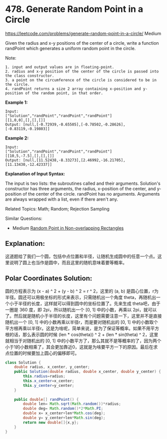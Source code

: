 # 478. Generate Random Point in a Circle
<https://leetcode.com/problems/generate-random-point-in-a-circle/>
Medium

Given the radius and x-y positions of the center of a circle, write a function randPoint which generates a uniform random point in the circle.

Note:

    1. input and output values are in floating-point.
    2. radius and x-y position of the center of the circle is passed into the class constructor.
    3. a point on the circumference of the circle is considered to be in the circle.
    4. randPoint returns a size 2 array containing x-position and y-position of the random point, in that order.

**Example 1:**

    Input: 
    ["Solution","randPoint","randPoint","randPoint"]
    [[1,0,0],[],[],[]]
    Output: [null,[-0.72939,-0.65505],[-0.78502,-0.28626],[-0.83119,-0.19803]]

**Example 2:**

    Input: 
    ["Solution","randPoint","randPoint","randPoint"]
    [[10,5,-7.5],[],[],[]]
    Output: [null,[11.52438,-8.33273],[2.46992,-16.21705],[11.13430,-12.42337]]

**Explanation of Input Syntax:**

The input is two lists: the subroutines called and their arguments. Solution's constructor has three arguments, the radius, x-position of the center, and y-position of the center of the circle. randPoint has no arguments. Arguments are always wrapped with a list, even if there aren't any.

Related Topics: Math; Random; Rejection Sampling

Similar Questions: 
* Medium [Random Point in Non-overlapping Rectangles](https://leetcode.com/problems/random-point-in-non-overlapping-rectangles/)


## Explanation: 
这道题给了我们一个圆，包括中点位置和半径，让随机生成圆中的任意一个点。这里说明了圆上也当作是圆中，而且这里的随机意味着要等概率。

## Polar Coordinates Solution: 

圆的方程表示为 (x - a) ^ 2 + (y - b) ^ 2 = r ^ 2，这里的 (a, b) 是圆心位置，r为半径。圆还可以用极坐标的形式来表示，只需随机出一个角度 theta，再随机出一个小于半径的长度，这样就可以得到圆中的坐标位置了。先来生成 theta吧，由于一圈是 360 度，即 2pi，所以随机出一个 [0, 1] 中的小数，再乘以 2pi，就可以了。然后就是随机小于半径的长度，这里有个问题需要注意一下，这里并不是直接随机出一个 [0, 1] 中的小数再乘以半径r，而是要对随机出的 [0, 1] 中的小数取个平方根再乘以半径r。这是为啥呢，简单来说，是为了保证等概率。如果不用平方根的话，那么表示圆的时候 (len * cos(theta)) ^ 2 + (len * sin(theta) ^ 2，这里就相当于对随机出的 [0, 1] 中的小数平方了，那么其就不是等概率的了，因为两个小于1的小数相乘了，其会更加靠近0，这就是为啥要平方一下的原因。最后在求点位置的时候要加上圆心的偏移即可。

```java
class Solution {
    double radius, x_center, y_center;
    public Solution(double radius, double x_center, double y_center) {
        this.radius=radius;
        this.x_center=x_center;
        this.y_center=y_center;
    }
    
    public double[] randPoint() {
        double len= Math.sqrt(Math.random())*radius;
        double deg= Math.random()*2*Math.PI;
        double x= x_center+len*Math.cos(deg);
        double y= y_center+len*Math.sin(deg);
        return new double[]{x,y};
    }
}
```